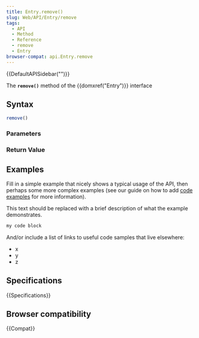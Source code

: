 ```yaml
---
title: Entry.remove()
slug: Web/API/Entry/remove
tags:
  - API
  - Method
  - Reference
  - remove
  - Entry
browser-compat: api.Entry.remove
---
```

{{DefaultAPISidebar("")}}

The **`remove()`** method of the {{domxref("Entry")}} interface 

## Syntax

```js
remove()
```

### Parameters



### Return Value



## Examples

Fill in a simple example that nicely shows a typical usage of the API, then perhaps some more complex examples (see our guide on how to add [code examples](/en-US/docs/MDN/Contribute/Structures/Code_examples) for more information).

This text should be replaced with a brief description of what the example demonstrates.

```js
my code block
```

And/or include a list of links to useful code samples that live elsewhere:

*   x
*   y
*   z

## Specifications

{{Specifications}}

## Browser compatibility

{{Compat}}

